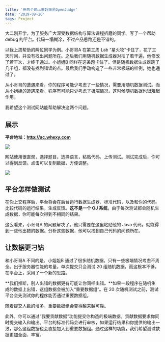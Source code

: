 ```yaml
---
title: '用两个晚上做超简易OpenJudge'
date: "2019-09-26"
tags: Project
---
```


大二刚开学，为了服务广大深受数据结构与算法课程折磨的同学。写了一个帮助 debug 的平台。代码一塌糊涂，不过产品思路还是不错的。

<!-- more -->


以我上周帮助的两位同学为例。小哥哥A 在第三周 Lab “星火牧”卡住了，花了三天时间，并没有找出问题所在。之后我们用随机数据生成器对拍了若干遍，他修改了若干次，才终于通过。小姐姐B 同样在这条题卡住了。但是随机数据生成器跑了几千组，都没有找到错误的点。最后我们手动构造了一些非常极端的样例，她也通过了。

从小哥哥的遭遇来看，你的程序可能少考虑了一些情况，需要用随机数据测试。而从小姐姐的遭遇来看，程序有可能只少考虑了极端情况，这时候随机数据也很难起作用。

我希望这个测试网站能帮助解决这两个问题。


## 展示

**平台地址：http://ac.whexy.com**

<Dialog>
因平台显著降低了作业难度。按任课教师要求已经关停。
</Dialog>

![](/images/EeTpfxjAwJXZ4tH.png)

网站使用很直观，选择题目，选择语言，粘贴代码，上传测试。测试完成后，你可以得到反馈。点击可以复制数据，方便调整。

![](/images/zxcfPHylaYLbUBr.png)



## 平台怎样做测试

在你上交程序后，平台将会在后台运行数据生成器、标准代码，以及和你的代码。比较代码的运行结果，生成反馈。**这不是一个 OJ 系统**，由于每次测试都会随机生成数据，你可能每次得到不相同的结果。

这么看来，小哥哥A 的问题解决了。他只需要在这里粘贴他的 Java 代码，就能得到一些他出错的数据。分析这些数据，他可以找到自己代码的问题所在。



## 让数据更刁钻

和小哥哥A 不同的是，小姐姐B 通过了很多随机数据，只有一些极端情况考虑不周全。出于服务器性能的考量，单次提交只会测试 20 组随机数据，而这根本不够。在平台上，采用了一个新的思路。

**我们推断，别人出错的数据更有可能让你同样出错。**如果一段程序在随机生成的数据上出错，这组数据会被加入“重要数据组”。在 20 次随机测试之前，测试平台会先测试你的程序能否通过重要数据组。

随着提交人数的增多，重要数据组会变得越来越可靠。

此外，你可以通过“我要贡献数据”功能提交你构造的极端数据。贡献数据要求你同时提交输入和输出。平台的标准代码会进行审核，如果运行结果和你提供的输出一致，那么这组数据也会直接加入到重要数据组。通过这样的功能，我们希望测试数据更加全面、丰富。
